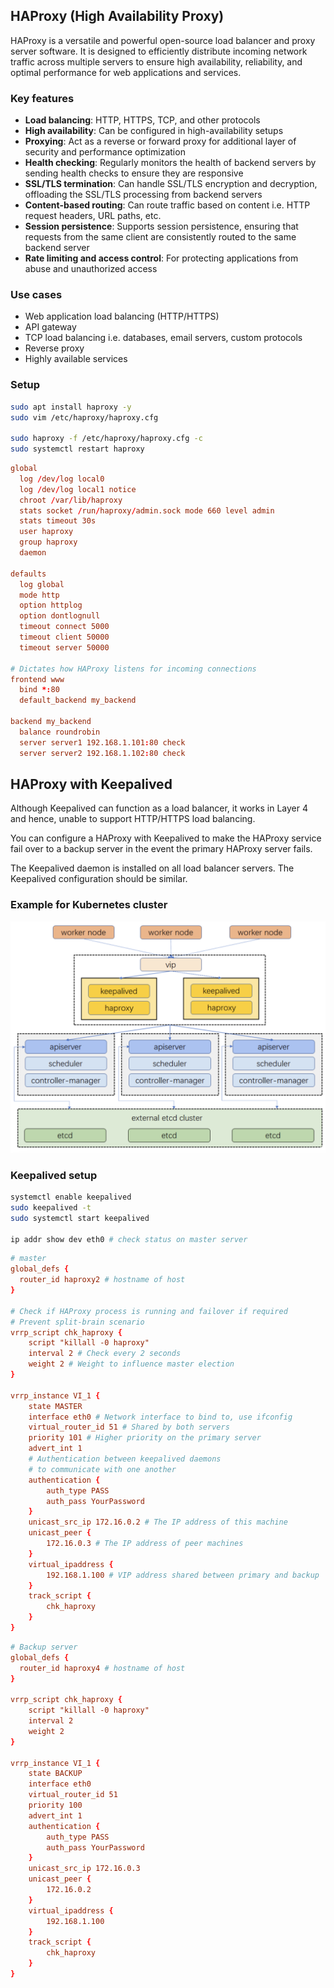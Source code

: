## HAProxy (High Availability Proxy)

HAProxy is a versatile and powerful open-source load balancer and proxy server software. It is designed to efficiently distribute incoming network traffic across multiple servers to ensure high availability, reliability, and optimal performance for web applications and services.

### Key features

- **Load balancing**: HTTP, HTTPS, TCP, and other protocols
- **High availability**: Can be configured in high-availability setups
- **Proxying**: Act as a reverse or forward proxy for additional layer of security and performance optimization
- **Health checking**: Regularly monitors the health of backend servers by sending health checks to ensure they are responsive
- **SSL/TLS termination**: Can handle SSL/TLS encryption and decryption, offloading the SSL/TLS processing from backend servers
- **Content-based routing**: Can route traffic based on content i.e. HTTP request headers, URL paths, etc.
- **Session persistence**: Supports session persistence, ensuring that requests from the same client are consistently routed to the same backend server
- **Rate limiting and access control**: For protecting applications from abuse and unauthorized access

### Use cases

- Web application load balancing (HTTP/HTTPS)
- API gateway
- TCP load balancing i.e. databases, email servers, custom protocols
- Reverse proxy
- Highly available services

### Setup

```sh
sudo apt install haproxy -y
sudo vim /etc/haproxy/haproxy.cfg

sudo haproxy -f /etc/haproxy/haproxy.cfg -c
sudo systemctl restart haproxy
```

```conf
global
  log /dev/log local0
  log /dev/log local1 notice
  chroot /var/lib/haproxy
  stats socket /run/haproxy/admin.sock mode 660 level admin
  stats timeout 30s
  user haproxy
  group haproxy
  daemon

defaults
  log global
  mode http
  option httplog
  option dontlognull
  timeout connect 5000
  timeout client 50000
  timeout server 50000

# Dictates how HAProxy listens for incoming connections
frontend www
  bind *:80
  default_backend my_backend

backend my_backend
  balance roundrobin
  server server1 192.168.1.101:80 check
  server server2 192.168.1.102:80 check
```

## HAProxy with Keepalived

Although Keepalived can function as a load balancer, it works in Layer 4 and hence, unable to support HTTP/HTTPS load balancing.

You can configure a HAProxy with Keepalived to make the HAProxy service fail over to a backup server in the event the primary HAProxy server fails.

The Keepalived daemon is installed on all load balancer servers. The Keepalived configuration should be similar.

### Example for Kubernetes cluster

<img src="../assets/haproxy-keepalived.png">

### Keepalived setup

```sh
systemctl enable keepalived
sudo keepalived -t
sudo systemctl start keepalived

ip addr show dev eth0 # check status on master server
```

```conf
# master
global_defs {
  router_id haproxy2 # hostname of host
}

# Check if HAProxy process is running and failover if required
# Prevent split-brain scenario
vrrp_script chk_haproxy {
    script "killall -0 haproxy"
    interval 2 # Check every 2 seconds
    weight 2 # Weight to influence master election
}

vrrp_instance VI_1 {
    state MASTER
    interface eth0 # Network interface to bind to, use ifconfig
    virtual_router_id 51 # Shared by both servers
    priority 101 # Higher priority on the primary server
    advert_int 1
    # Authentication between keepalived daemons
    # to communicate with one another
    authentication {
        auth_type PASS
        auth_pass YourPassword
    }
    unicast_src_ip 172.16.0.2 # The IP address of this machine
    unicast_peer {
        172.16.0.3 # The IP address of peer machines
    }
    virtual_ipaddress {
        192.168.1.100 # VIP address shared between primary and backup
    }
    track_script {
        chk_haproxy
    }
}
```

```conf
# Backup server
global_defs {
  router_id haproxy4 # hostname of host
}

vrrp_script chk_haproxy {
    script "killall -0 haproxy"
    interval 2
    weight 2
}

vrrp_instance VI_1 {
    state BACKUP
    interface eth0
    virtual_router_id 51
    priority 100
    advert_int 1
    authentication {
        auth_type PASS
        auth_pass YourPassword
    }
    unicast_src_ip 172.16.0.3
    unicast_peer {
        172.16.0.2
    }
    virtual_ipaddress {
        192.168.1.100
    }
    track_script {
        chk_haproxy
    }
}
```
